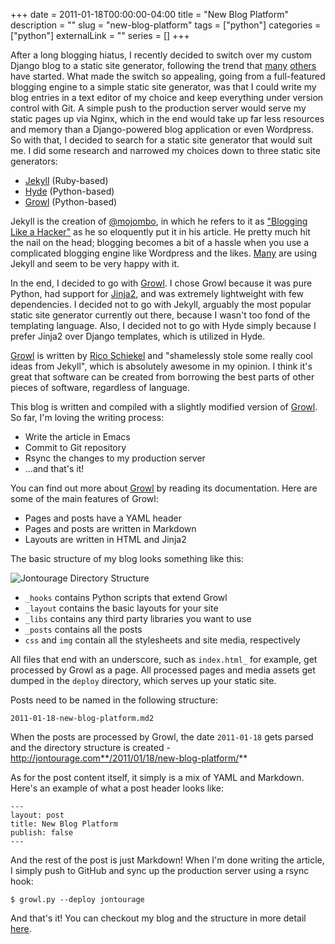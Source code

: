 +++
date = 2011-01-18T00:00:00-04:00
title = "New Blog Platform"
description = ""
slug = "new-blog-platform"
tags = ["python"]
categories = ["python"]
externalLink = ""
series = []
+++

After a long blogging hiatus, I recently decided to switch over my
custom Django blog to a static site generator, following the trend that
[many](https://github.com/mojombo/jekyll)
[others](https://github.com/lakshmivyas/hyde) have started. What made
the switch so appealing, going from a full-featured blogging engine to a
simple static site generator, was that I could write my blog entries in
a text editor of my choice and keep everything under version control
with Git. A simple push to the production server would serve my static
pages up via Nginx, which in the end would take up far less resources
and memory than a Django-powered blog application or even Wordpress. So
with that, I decided to search for a static site generator that would
suit me. I did some research and narrowed my choices down to three
static site generators:
<!-- PELICAN_END_SUMMARY -->

- [Jekyll](https://github.com/mojombo/jekyll) (Ruby-based)
- [Hyde](http://ringce.com/hyde) (Python-based)
- [Growl](https://github.com/xfire/growl) (Python-based)

Jekyll is the creation of [@mojombo](http://twitter.com/#!/mojombo), in
which he refers to it as ["Blogging Like a
Hacker"](http://tom.preston-werner.com/2008/11/17/blogging-like-a-hacker.html)
as he so eloquently put it in his article. He pretty much hit the nail
on the head; blogging becomes a bit of a hassle when you use a
complicated blogging engine like Wordpress and the likes.
[Many](https://github.com/mojombo/jekyll/wiki/sites) are using Jekyll
and seem to be very happy with it.

In the end, I decided to go with
[Growl](https://github.com/xfire/growl). I chose Growl because it was
pure Python, had support for [Jinja2](http://jinja.pocoo.org/), and was
extremely lightweight with few dependencies. I decided not to go with
Jekyll, arguably the most popular static site generator currently out
there, because I wasn't too fond of the templating language. Also, I
decided not to go with Hyde simply because I prefer Jinja2 over Django
templates, which is utilized in Hyde.

[Growl](https://github.com/xfire/growl) is written by [Rico
Schiekel](http://downgra.de/) and "shamelessly stole some really cool
ideas from Jekyll", which is absolutely awesome in my opinion. I think
it's great that software can be created from borrowing the best parts of
other pieces of software, regardless of language.

This blog is written and compiled with a slightly modified version of
[Growl](https://github.com/jonathanchu/growl). So far, I'm loving the
writing process:

- Write the article in Emacs
- Commit to Git repository
- Rsync the changes to my production server
- ...and that's it!

You can find out more about
[Growl](https://github.com/jonathanchu/growl) by reading its
documentation. Here are some of the main features of Growl:

- Pages and posts have a YAML header
- Pages and posts are written in Markdown
- Layouts are written in HTML and Jinja2

The basic structure of my blog looks something like this:

![Jontourage Directory
Structure](/images/jontourage_dir_structure.png)

- `_hooks` contains Python scripts that extend Growl
- `_layout` contains the basic layouts for your site
- `_libs` contains any third party libraries you want to use
- `_posts` contains all the posts
- `css` and `img` contain all the stylesheets and site media,
    respectively

All files that end with an underscore, such as `index.html_` for
example, get processed by Growl as a page. All processed pages and media
assets get dumped in the `deploy` directory, which serves up your static
site.

Posts need to be named in the following structure:

    2011-01-18-new-blog-platform.md2

When the posts are processed by Growl, the date `2011-01-18` gets parsed
and the directory structure is created -
http://jontourage.com**/2011/01/18/new-blog-platform/**

As for the post content itself, it simply is a mix of YAML and Markdown.
Here's an example of what a post header looks like:

    ---
    layout: post
    title: New Blog Platform
    publish: false
    ---

And the rest of the post is just Markdown! When I'm done writing the
article, I simply push to GitHub and sync up the production server using
a rsync hook:

    $ growl.py --deploy jontourage

And that's it! You can checkout my blog and the structure in more detail
[here](https://github.com/jonathanchu/jontourage).

